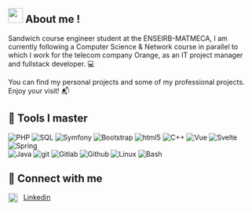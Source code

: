 ## <img src="https://acegif.com/wp-content/gif/thinking-emoji-30.gif" width="30px"> About me !

Sandwich course engineer student at the ENSEIRB-MATMECA, I am currently following a Computer Science & Network course in parallel to which I work for the telecom company Orange, as an IT project manager and fullstack developer. 💻

You can find my personal projects and some of my professional projects. Enjoy your visit! 📬

## 🧰 Tools I master 
<p>

  <img alt="PHP" src="https://img.shields.io/badge/php-%23777BB4.svg?style=for-the-badge&logo=php&logoColor=white" />
  <img alt="SQL" src="https://img.shields.io/badge/mysql-%2300f.svg?style=for-the-badge&logo=mysql&logoColor=white" />
  <img alt="Symfony" src="https://img.shields.io/badge/symfony-%23000000.svg?style=for-the-badge&logo=symfony&logoColor=white" />
  <img alt="Bootstrap" src="https://img.shields.io/badge/bootstrap-%23563D7C.svg?style=for-the-badge&logo=bootstrap&logoColor=white" />   
  <img alt="html5" src="https://img.shields.io/badge/html5-%23E34F26.svg?style=for-the-badge&logo=html5&logoColor=white" /> 
  <img alt="C++" src="https://img.shields.io/badge/c++-%2300599C.svg?style=for-the-badge&logo=c%2B%2B&logoColor=white" /> 
  <img alt="Vue" src="https://img.shields.io/badge/vuejs-%2335495e.svg?style=for-the-badge&logo=vuedotjs&logoColor=%234FC08D" /> 
  <img alt="Svelte" src="https://img.shields.io/badge/svelte-%23f1413d.svg?style=for-the-badge&logo=svelte&logoColor=white" /> 
  <img alt="Spring" src="https://img.shields.io/badge/spring-%236DB33F.svg?style=for-the-badge&logo=spring&logoColor=white" />
  
  <br/>
  
  <img alt="Java" src="https://img.shields.io/badge/java-%23ED8B00.svg?style=for-the-badge&logo=java&logoColor=white" />   
  <img alt="git" src="https://img.shields.io/badge/git-%23F05033.svg?style=for-the-badge&logo=git&logoColor=white" />
  <img alt="Gitlab" src="https://img.shields.io/badge/gitlab-%23181717.svg?style=for-the-badge&logo=gitlab&logoColor=white" />
  <img alt="Github" src="https://img.shields.io/badge/github-%23121011.svg?style=for-the-badge&logo=github&logoColor=white" />
  <img alt="Linux" src="https://img.shields.io/badge/Linux-FCC624?style=for-the-badge&logo=linux&logoColor=black" />
  <img alt="Bash" src="https://img.shields.io/badge/shell_script-%23121011.svg?style=for-the-badge&logo=gnu-bash&logoColor=white" />
  
 </p>
 
 ## 🔗 Connect with me
 <img align="left" alt="codestown | LinkedIn" width="20px" src="https://cdn.jsdelivr.net/npm/simple-icons@v3/icons/linkedin.svg" />&nbsp;&nbsp;[Linkedin](https://www.linkedin.com/in/jules-royet/)
<br />
